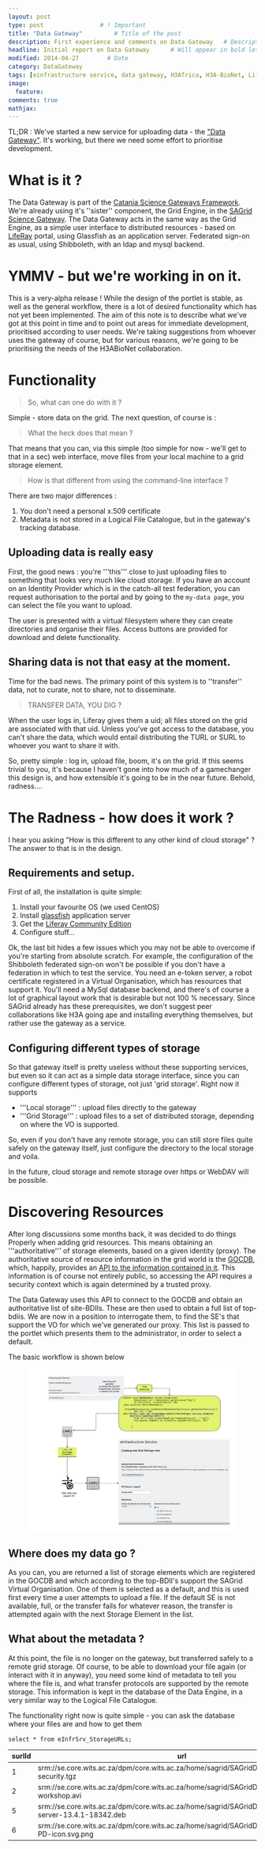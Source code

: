 ```yaml
---
layout: post
type: post                # ! Important
title: "Data Gateway"         # Title of the post
description: First experience and comments on Data Gateway   # Description of the post, used for Facebook Opengraph & Twitter
headline: Initial report on Data Gateway      # Will appear in bold letters on top of the post
modified: 2014-04-27        # Date
category: DataGateway
tags: [einfrastructure service, data gateway, H3Africa, H3A-BioNet, Liferay]
image: 
  feature: 
comments: true
mathjax:
---
```


TL;DR : We've started a new service for uploading data - the ["Data Gateway"](https://data-gateway.sagrid.ac.za). It's working, but there we need some effort to prioritise development.


# What is it ? 
The Data Gateway is part of the [Catania Science Gateways Framework](https://catania-science-gateways.it). We're already using it's ''sister'' component, the Grid Engine, in the [SAGrid Science Gateway](https://science-gateway.sagrid.ac.za). The Data Gateway acts in the same way as the Grid Engine, as a simple user interface to distributed resources - based on [LifeRay](https://www.liferay.com/) portal, using Glassfish as an application server. Federated sign-on as usual, using Shibboleth, with an ldap and mysql backend. 

# YMMV - but we're working in on it.
This is a very-alpha release ! While the design of the portlet is stable, as well as the general workflow, there is a lot of desired functionality which has not yet been implemented. The aim of this note is to describe what we've got at this point in time and to point out areas for immediate development, prioritised according to user needs. We're taking suggestions from whoever uses the gateway of course, but for various reasons, we're going to be prioritising the needs of the H3ABioNet collaboration. 

# Functionality

> So, what can one do with it ? 

Simple - store data on the grid. 
The next question, of course is : 

> What the heck does that mean ? 

That means that you can, via this simple (too simple for now - we'll get to that in a sec) web interface, move files from your local machine to a grid storage element.

> How is that different from using the command-line interface ? 

There are two major differences : 
  1. You don't need a personal x.509 certificate
  2. Metadata is not stored in a Logical File Catalogue, but in the gateway's tracking database.

## Uploading data is really easy

First, the good news : you're '''this''' close to just uploading files to something that looks very much like cloud storage. If you have an account on an Identity Provider which is in the catch-all test federation, you can request authorisation to the portal and by going to the `my-data page`, you can select the file you want to upload. 

The user is presented with a virtual filesystem where they can create directories and organise their files. Access buttons are provided for download and delete functionality. 

## Sharing data is not that easy at the moment. 
Time for the bad news. The primary point of this system is to ''transfer'' data, not to curate, not to share, not to disseminate. 

> TRANSFER DATA, YOU DIG ?


When the user logs in, Liferay gives them a uid; all files stored on the grid are associated with that uid. Unless you've got access to the database, you can't share the data, which would entail distributing the TURL or SURL to whoever you want to share it with. 

So, pretty simple : log in, upload file, boom, it's on the grid. If this seems trivial to you, it's because I haven't gone into how much of a gamechanger this design is, and how extensible it's going to be in the near future. Behold, radness....

# The Radness - how does it work ? 

I hear you asking "How is this different to any other kind of cloud storage" ? The answer to that is in the design.

## Requirements and setup.

First of all, the installation is quite simple:
  1. Install your favourite OS (we used CentOS)
  1. Install [glassfish](https://glassfish.java.net/) application server
  1. Get the [Liferay Community Edition](https://www.liferay.com/downloads/liferay-portal/available-releases)
  1. Configure stuff... 
  
Ok, the last bit hides a few issues which you may not be able to overcome if you're starting from absolute scratch. For example, the configuration of the Shibboleth federated sign-on won't be possible if you don't have a federation in which to test the service. You need an e-token server, a robot certificate registered in a Virtual Organisation, which has resources that support it. You'll need a MySql database backend, and there's of course a lot of graphical layout work that is desirable but not 100 % necessary. Since SAGrid already has these prerequisites, we don't suggest peer collaborations like H3A going ape and installing everything themselves, but rather use the gateway as a service. 

## Configuring different types of storage

So that gateway itself is pretty useless without these supporting services, but even so it can act as a simple data storage interface, since you can configure different types of storage, not just 'grid storage'. Right now it supports 
  + '''Local storage''' : upload files directly to the gateway
  + '''Grid Storage''' : upload files to a set of distributed storage, depending on where the VO is supported.

So, even if you don't have any remote storage, you can still store files quite safely on the gateway itself, just configure the directory to the local storage and voila. 

In the future, cloud storage and remote storage over https or WebDAV will be possible. 

# Discovering Resources

After long discussions some months back, it was decided to do things Properly when adding grid resources. This means obtaining an '''authoritative''' of storage elements, based on a given identity (proxy). The authoritative source of resource information in the grid world is the [GOCDB](https://goc.egi.eu), which, happily, provides an [API to the information contained in it](https://wiki.egi.eu/wiki/GOCDB/PI/Technical_Documentation). This information is of course not entirely public, so accessing the API requires a security context which is again determined by a trusted proxy. 

The Data Gateway uses this API to connect to the GOCDB and obtain an authoritative list of site-BDIIs. These are then used to obtain a full list of top-bdiis. We are now in a position to interrogate them, to find the SE's that support the VO for which we've generated our proxy. This list is passed to the portlet which presents them to the administrator, in order to select a default.

The basic workflow is shown below

<figure class="">
	<img src="/images/Adding resources to the gateway - State Diagram.png">
</figure>

## Where does my data go ? 

As you can, you are returned a list of storage elements which are registered in the GOCDB and which according to the top-BDII's support the SAGrid Virtual Organisation. One of them is selected as a default, and this is used first every time a user attempts to upload a file. If the default SE is not available, full, or the transfer fails for whatever reason, the transfer is attempted again with the next Storage Element in the list.

## What about the metadata ? 

At this point, the file is no longer on the gateway, but transferred safely to a remote grid storage. Of course, to be able to download your file again (or interact with it in anyway), you need some kind of metadata to tell you where the file is, and what transfer protocols are supported by the remote storage. This information is kept in the database of the Data Engine, in a very similar way to the Logical File Catalogue. 

The functionality right now is quite simple - you can ask the database where your files are and how to get them


```
select * from eInfrSrv_StorageURLs;
```

| surlId | url                                                                                                                       | infraId | fileId |
|--------|---------------------------------------------------------------------------------------------------------------------------|---------|--------|
|      1 | srm://se.core.wits.ac.za/dpm/core.wits.ac.za/home/sagrid/SAGridDataGateway/<uid>/<hash>_grid-security.tgz          |       1 |      1 |
|      2 | srm://se.core.wits.ac.za/dpm/core.wits.ac.za/home/sagrid/SAGridDataGateway/<uid>/<hash>_epikh-workshop.avi         |       1 |      2 |
|      5 | srm://se.core.wits.ac.za/dpm/core.wits.ac.za/home/sagrid/SAGridDataGateway/<uid>/<hash>_go-server-13.4.1-18342.deb |       1 |      5 |
|      6 | srm://se.core.wits.ac.za/dpm/core.wits.ac.za/home/sagrid/SAGridDataGateway/<uid>/<hash>_64px-PD-icon.svg.png       |       1 |      6 |
